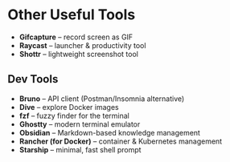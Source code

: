 # Other Useful Tools 

- **Gifcapture** – record screen as GIF
- **Raycast** – launcher & productivity tool
- **Shottr** – lightweight screenshot tool

## Dev Tools

- **Bruno** – API client (Postman/Insomnia alternative)
- **Dive** – explore Docker images
- **fzf** – fuzzy finder for the terminal
- **Ghostty** – modern terminal emulator
- **Obsidian** – Markdown-based knowledge management
- **Rancher (for Docker)** – container & Kubernetes management
- **Starship** – minimal, fast shell prompt
